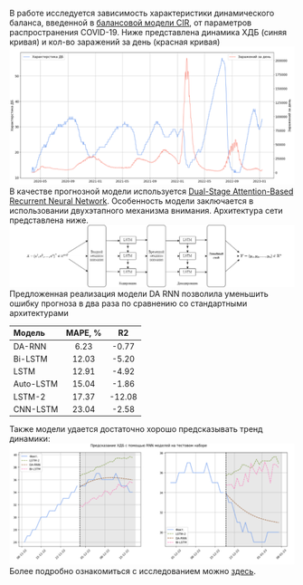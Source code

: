 В работе исследуется зависимость характеристики 
динамического баланса, введенной в [балансовой модели CIR](https://www.researchgate.net/publication/355017277_Balance_Model_of_COVID-19_Epidemic_Based_on_Percentage_Growth_RateBalansovaa_model_epidemii_COVID-19_na_osnove_procentnogo_prirosta), 
от параметров распространения COVID-19. Ниже представлена динамика ХДБ (синяя кривая) 
и кол-во заражений за день (красная кривая)
![](./img/hdb.PNG)
В качестве прогнозной модели используется [Dual-Stage Attention-Based Recurrent Neural Network](https://www.researchgate.net/publication/316031353_A_Dual-Stage_Attention-Based_Recurrent_Neural_Network_for_Time_Series_Prediction).
Особенность модели заключается в использовании двухэтапного механизма внимания.
Архитектура сети представлена ниже.
![](./img/DA_RNN_model.png)
Предложенная реализация модели DA RNN позволила уменьшить ошибку прогноза в два раза 
по сравнению со стандартными архитектурами 

| Модель      | MAPE, % |     R2 |
| :---        |    :----:   |:----:|
| DA-RNN      | 6.23       |  -0.77 |
| Bi-LSTM   | 12.03        |  -5.20 |
| LSTM   | 12.91        |  -4.92 |
| Auto-LSTM   | 15.04        |  -1.86 |
| LSTM-2   | 17.37        | -12.08 |
| CNN-LSTM   | 23.04        |  -2.58 |

Также модели удается достаточно хорошо предсказывать тренд динамики:
![alt text](./img/test_predict.PNG)
Более подробно ознакомиться с исследованием можно [здесь](./docs/master_thesis.pdf).